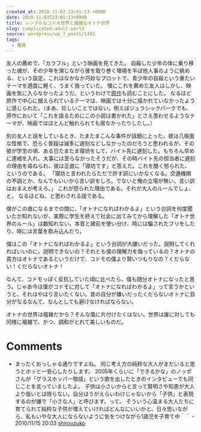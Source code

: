 ```yaml
---
created_at: 2010-11-03 23:01:13 +0900
date: 2010-11-03T23:01:13+0900
title: シンプルなコドモ世界と複雑なオトナ世界
slug: complicated-adult-world
source: wordpress/wp_7_posts/1442
tags:
  - 鑑賞
---
```


友人の薦めで、「カラフル」という映画を見てきた。
自殺した少年の体に乗り移った魂が、その少年を演じながら彼を取り巻く環境を半ば他人事のように眺める、という設定。これはなかなか巧妙なプロットで、青少年の自殺という重たいテーマを適度に軽く、うまく扱っていた。
僕にこれを薦めた友人はしかし、映画を気に入らなかったようだ。というわけで<a href="http://www.amazon.co.jp/gp/product/4167741016?ie=UTF8&tag=showdetail-22&linkCode=as2&camp=247&creative=7399&creativeASIN=4167741016">原作</a>も読むことにした。
なるほど原作で中心に据えられているテーマは、映画では十分に描かれていなかったように感じられた。（まあ、珍しいことではない。例えばジュラシックパークでも、原作において「これを語るためにこの小説は書かれた」とさえ思わせるようなテーマが、映画ではほとんど触れられても居なかったりしたし。）

別の友人と話をしているとき、たまたまこんな事件が話題に上った。彼は几帳面な性格で、恐らく普段は滅多に遅刻などしなかったのだろうと思われるが、その彼が学生の頃、ある日たまたま寝坊をして、バイト先に遅刻した。もちろん早めに連絡を入れ、大事には至らなかったそうだが、その時バイト先の担当者に遅刻の理由を尋ねられ、彼は正直に「寝坊です」と答えた。これを酷く怒られた、というのである。
「寝坊と言われたらただで許す訳にいかなくなる。交通機関の不調とか、なんでもいいから言い訳をしろ。でないと俺の立場が無い。言い訳はおまえが考えろ。」
これが怒られた理由である。それが大人のルールでしょ、と。
なるほどね、と思わされる話である。

僕がこの歳になるまでの間に、「オトナになればわかるよ」という台詞を何度聞いたか知れないが、実際に学生を終えて社会に出てみてから理解した「オトナ世界のルール」は数知れない。本音と建前を使い分け、時には騙されたフリをしたり、時には言葉を飲み込んだり。

僕はこの「オトナになればわかるよ」という台詞が大嫌いだった。説明してくれればいいのに。説明できないの？それとも僕の理解力を侮っているの？オトナの貴方はオトナであるというだけで、コドモの僕より賢いつもりなの？くだらない！くだらないオトナ！

なんて、コドモっぽく反抗していた頃に比べたら、僕も随分オトナになったと思う。じゃあ今は僕がコドモに対して「オトナになればわかるよ」って言うかというと、それはやはり言いたくない。昔の自分が嫌いだったくだらないオトナに自分がなるなんて、なんとしても避けなければならない。

オトナの世界は複雑だから？そんな風に片付けたくはない。世界は誰に対しても同様に複雑で、かつ、調和がとれて美しいものだ。

# Comments
- まったくおっしゃる通りですよね。
同じ考え方の純粋な大人がまだいると思うとホッと一安心したりします。
2005年くらいに「できるかな」のノッポさんが「グラスホッパー物語」という歌を出したときのインタビューでも同じことを言っていましたよ。
子供は小さいからと言って賢明さや知恵が大人より低いとは限らない。自分ほうがえらいわけじゃないから「子供」と表現するのが嫌で「小さな人」と呼びます。って。
そういう心温まる大人たちに育てられて純粋な子供が増えていければどんなにいいかと、日々思いながら、私もいやな大人にならないように気をつけながら1歳児を子育て中＾＾ - 2010/11/15 20:03 [shirouzuko]()
